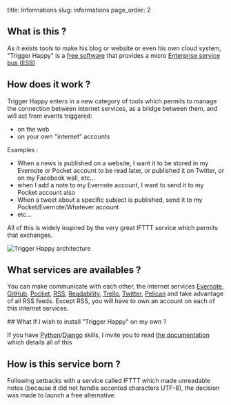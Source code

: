 title: Informations
slug: informations
page_order: 2

## What is this ?

As it exists tools to make his blog or website or even his own cloud system, "Trigger Happy" is a [free software](http://en.wikipedia.org/wiki/Free_software) that provides a micro [Enterprise service bus (ESB)](http://en.wikipedia.org/wiki/Enterprise_service_bus)


## How does it work ?


Trigger Happy enters in a new category of tools which permits to manage the connection between internet services, as a bridge between them, and will act from events triggered:

* on the web
* on your own "internet" accounts

Examples :

* When a news is published on a website, I want it to be stored in my Evernote or Pocket account to be read later, or published it on Twitter, or on my Facebook wall, etc...
* when I add a note to my Evernote account, I want to send it to my Pocket account also
* When a tweet about a specific subject is published, send it to my Pocket/Evernote/Whatever account
* etc…

All of this is widely inspired by the very great IFTTT service which permits that exchanges.


![Trigger Happy architecture](https://trigger-happy.eu/static/th_esb.png)


## What services are availables ?


You can make communicate with each other, the internet services [Evernote](https://github.com/foxmask/django-th/tree/master/th_evernote), [GitHub](https://github.com/), [Pocket](https://github.com/foxmask/django-th/tree/master/th_pocket), [RSS](https://github.com/foxmask/django-th/tree/master/th_rss), [Readability](https://github.com/foxmask/django-th/tree/master/th_readability), [Trello](https://github.com/foxmask/django-th/tree/master/th_trello), [Twitter](https://github.com/foxmask/django-th/tree/master/th_twitter), [Pelican](https://github.com/foxmask/django-th/tree/master/th_pelican) and take advantage of all RSS feeds. Except RSS, you will have to own an account on each of this internet services.


## What If I wish to install "Trigger Happy" on my own ?


If you have [Python](http://python.org)/[Django](https://www.djangoproject.com/) skills, I invite you to read [the documentation](http://trigger-happy.readthedocs.org/en/latest/index.html) which details all of this

## How is this service born ?


Following setbacks with a service called IFTTT which made unreadable notes (because it did not handle accented characters UTF-8), the decision was made to launch a free alternative.

